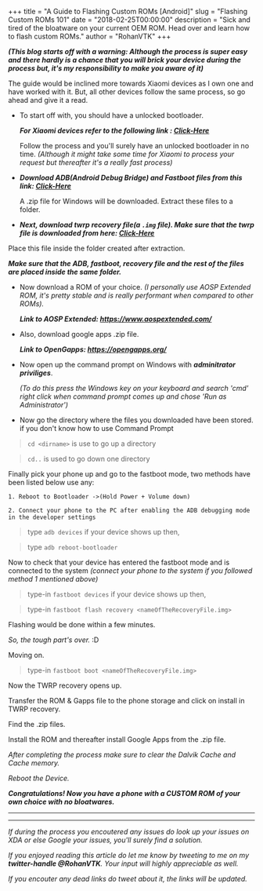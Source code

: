 +++
title = "A Guide to Flashing Custom ROMs [Android]"
slug = "Flashing Custom ROMs 101"
date = "2018-02-25T00:00:00"
description = "Sick and tired of the bloatware on your current OEM ROM. Head over and learn how to flash custom ROMs."
author = "RohanVTK"
+++

**_(This blog starts off with a warning: Although the process is super easy and there hardly is a chance that you will brick your device during the process but, it's my responsibility to make you aware of it)_**

The guide would be inclined more towards Xiaomi devices as I own one and have worked with it. But, all other devices follow the same process, so go ahead and give it a read.

* To start off with, you should have a unlocked bootloader.

    **_For Xiaomi devices refer to the following link : [Click-Here](https://en.miui.com/unlock/)_**

    Follow the process and you'll surely have an unlocked bootloader in no time.
*(Although it might take some time for Xiaomi to process your request but thereafter it's a really fast process)*

* **_Download ADB(Android Debug Bridge) and Fastboot files from this link: [Click-Here](http://rootjunkysdl.com/files/?dir=Adb%20Fastboot%20Files)_**

    A .zip file for Windows will be downloaded. Extract these files to a folder.

* **_Next, download twrp recovery file(a `.img` file). Make sure that the twrp file is downloaded from here: [Click-Here](https://twrp.me/Devices/)_**

Place this file inside the folder created after extraction.

**_Make sure that the ADB, fastboot, recovery file and the rest of the files are placed inside the same folder._**

* Now download a ROM of your choice. *(I personally use AOSP Extended ROM, it's pretty stable and is really performant when compared to other ROMs).*

    **_Link to AOSP Extended: https://www.aospextended.com/_**

* Also, download google apps .zip file.

    **_Link to OpenGapps: https://opengapps.org/_**

* Now open up the command prompt on Windows with **_adminitrator priviliges_**.
    
    _(To do this press the Windows key on your keyboard and search 'cmd' right click when command prompt comes up and chose 'Run as Administrator')_

* Now go the directory where the files you downloaded have been stored.
    if you don't know how to use Command Prompt

> `cd <dirname>` is use to go up a directory

> `cd..` is used to go down one directory


Finally pick your phone up and go to the fastboot mode, two methods have been listed below use any:

    1. Reboot to Bootloader ->(Hold Power + Volume down)

    2. Connect your phone to the PC after enabling the ADB debugging mode in the developer settings

> type `adb devices` if your device shows up then,

> type `adb reboot-bootloader`

Now to check that your device has entered the fastboot mode and is connected to the system _(connect your phone to the system if you followed method 1 mentioned above)_

> type-in `fastboot devices` if your device shows up then,

> type-in `fastboot flash recovery <nameOfTheRecoveryFile.img>`

Flashing would be done within a few minutes.

*So, the tough part's over.* :D

Moving on. 

> type-in `fastboot boot <nameOfTheRecoveryFile.img>`

Now the TWRP recovery opens up.

Transfer the ROM & Gapps file to the phone storage and click on install in TWRP recovery.

Find the .zip files.

Install the ROM and thereafter install Google Apps from the .zip file.

_After completing the process make sure to clear the Dalvik Cache and Cache memory._

_Reboot the Device._

**_Congratulations! Now you have a phone with a CUSTOM ROM of your own choice with no bloatwares._**

______
______

*If during the process you encoutered any issues do look up your issues on XDA or else Google your issues, you'll surely find a solution.*

*If you enjoyed reading this article do let me know by tweeting to me on my __twitter-handle @RohanVTK__. Your input will highly appreciable as well.*

*If you encouter any dead links do tweet about it, the links will be updated.*
